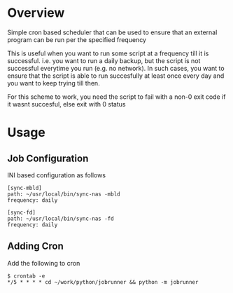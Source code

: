 # Overview
Simple cron based scheduler that can be used to ensure that an external program can be run per the specified frequency

This is useful when you want to run some script at a frequency till it is successful. i.e. you want to run a daily
backup, but the script is not successful everytime you run (e.g. no network). In such cases, you want to ensure that
the script is able to run succesfully at least once every day and you want to keep trying till then.

For this scheme to work, you need the script to fail with a non-0 exit code if it wasnt succesful, else exit with 0
status

# Usage
## Job Configuration
INI based configuration as follows
```
[sync-mbld]
path: ~/usr/local/bin/sync-nas -mbld
frequency: daily

[sync-fd]
path: ~/usr/local/bin/sync-nas -fd
frequency: daily
```
## Adding Cron
Add the following to cron
```shell
$ crontab -e
*/5 * * * * cd ~/work/python/jobrunner && python -m jobrunner
```
